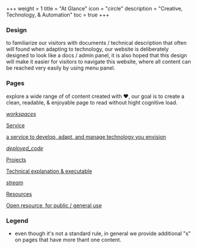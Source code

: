 +++
weight = 1
title = "At Glance"
icon = "circle"
description = "Creative, Technology, & Automation"
toc = true
+++

### Design

to familiarize our visitors with documents / technical description that often will found when adapting to technology, our website is deliberately designed to look like a docs / admin panel, it is also hoped that this design will make it easier for visitors to navigate this website, where all content can be reached very easily by using menu panel.

### Pages

explore a wide range of of content created with ❤️, our goal is to create a clean, readable, & enjoyable page to read without hight cognitive load.

<div class="row flex-xl-wrap pb-4">

<div id="list-item" class="col-md-4 col-12 py-2">
  <a class="text-decoration-none text-reset" href="../1_service/">
  <div class="card h-100 features feature-full-bg rounded p-4 position-relative overflow-hidden border-1">
      <span class="h1 icon-color">
        <i class="material-icons align-middle">workspaces</i>
      </span>
      <div class="card-body p-0 content">
        <p class="fs-5 fw-semibold card-title mb-1">Service</p>
        <p class="para card-text mb-0">a service to develop, adapt, and manage technology you envision</p>
      </div>
    </div>
  </a>
</div>

<div id="list-item" class="col-md-4 col-12 py-2">
  <a class="text-decoration-none text-reset" href="../2_project/">
    <div class="card h-100 features feature-full-bg rounded p-4 position-relative overflow-hidden border-1">
      <span class="h1 icon-color">
        <i class="material-icons align-middle">deployed_code</i>
      </span>
      <div class="card-body p-0 content">
        <p class="fs-5 fw-semibold card-title mb-1">Projects</p>
        <p class="para card-text mb-0">Technical explanation & executable</p>
      </div>
    </div>
  </a>
</div>

<div id="list-item" class="col-md-4 col-12 py-2">
  <a class="text-decoration-none text-reset" href="../4_resource/">
    <div class="card h-100 features feature-full-bg rounded p-4 position-relative overflow-hidden border-1">
      <span class="h1 icon-color">
        <i class="material-icons align-middle">stream</i>
      </span>
      <div class="card-body p-0 content">
        <p class="fs-5 fw-semibold card-title mb-1">Resources</p>
        <p class="para card-text mb-0">Open resource, for public / general use</p>
      </div>
    </div>
  </a>
</div>

### Legend

- even though it's not a standard rule, in general we provide additional "s" on pages that have more thant one content.